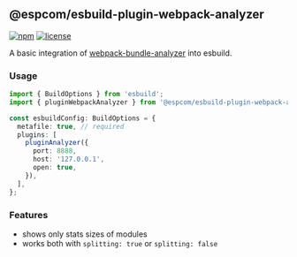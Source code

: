 ## @espcom/esbuild-plugin-webpack-analyzer

[![npm](https://img.shields.io/npm/v/@espcom/esbuild-plugin-webpack-analyzer)](https://www.npmjs.com/package/@espcom/esbuild-plugin-webpack-analyzer)
[![license](https://img.shields.io/npm/l/@espcom/esbuild-plugin-webpack-analyzer)](https://github.com/esbuild-plugins-community/esbuild-plugin-webpack-analyzer/blob/main/LICENSE)

A basic integration of [webpack-bundle-analyzer](https://github.com/webpack-contrib/webpack-bundle-analyzer) into esbuild.

### Usage

```typescript
import { BuildOptions } from 'esbuild';
import { pluginWebpackAnalyzer } from '@espcom/esbuild-plugin-webpack-analyzer';

const esbuildConfig: BuildOptions = {
  metafile: true, // required
  plugins: [
    pluginAnalyzer({
      port: 8888,
      host: '127.0.0.1',
      open: true,
    }),
  ],
};
```

### Features

- shows only stats sizes of modules
- works both with `splitting: true` or `splitting: false`
